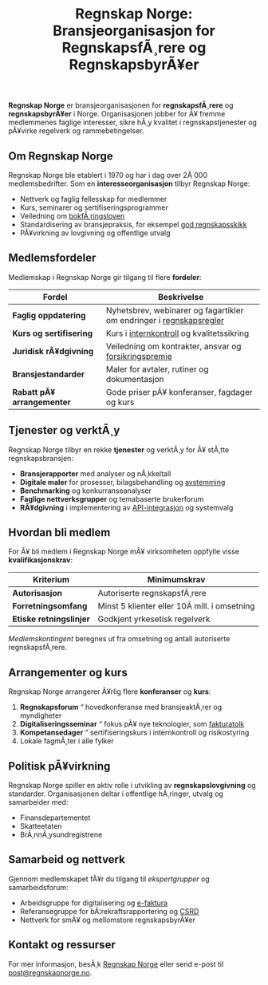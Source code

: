 ﻿---
title: "Regnskap Norge: Bransjeorganisasjon for RegnskapsfÃ¸rere og RegnskapsbyrÃ¥er"
meta_title: "Regnskap Norge: Bransjeorganisasjon for RegnskapsfÃ¸rere og RegnskapsbyrÃ¥er"
meta_description: '**Regnskap Norge** er bransjeorganisasjonen for **regnskapsfÃ¸rere** og **regnskapsbyrÃ¥er** i Norge. Organisasjonen jobber for Ã¥ fremme medlemmenes faglige in...'
slug: regnskap-norge
type: blog
layout: pages/single
---

**Regnskap Norge** er bransjeorganisasjonen for **regnskapsfÃ¸rere** og **regnskapsbyrÃ¥er** i Norge. Organisasjonen jobber for Ã¥ fremme medlemmenes faglige interesser, sikre hÃ¸y kvalitet i regnskapstjenester og pÃ¥virke regelverk og rammebetingelser.

## Om Regnskap Norge

Regnskap Norge ble etablert i 1970 og har i dag over 2Â 000 medlemsbedrifter. Som en **interesseorganisasjon** tilbyr Regnskap Norge:

* Nettverk og faglig fellesskap for medlemmer
* Kurs, seminarer og sertifiseringsprogrammer
* Veiledning om [bokfÃ¸ringsloven](/blogs/regnskap/hva-er-bokforingsloven "Hva er BokfÃ¸ringsloven? Komplett Guide til Norsk BokfÃ¸ringslovgivning")
* Standardisering av bransjepraksis, for eksempel [god regnskapsskikk](/blogs/regnskap/god-regnskapsskikk "God Regnskapsskikk - Prinsipper, Standarder og Beste Praksis i Norge")
* PÃ¥virkning av lovgivning og offentlige utvalg

## Medlemsfordeler

Medlemskap i Regnskap Norge gir tilgang til flere **fordeler**:

| Fordel                  | Beskrivelse                                                                 |
|-------------------------|-----------------------------------------------------------------------------|
| **Faglig oppdatering**  | Nyhetsbrev, webinarer og fagartikler om endringer i [regnskapsregler](/blogs/regnskap/hva-er-regnskap "Hva er Regnskap? En Dybdeanalyse for Norge") |
| **Kurs og sertifisering** | Kurs i [internkontroll](/blogs/regnskap/hva-er-internkontroll "Hva er Internkontroll i Regnskap? Komplett Guide til Internkontrollforskriften") og kvalitetssikring |
| **Juridisk rÃ¥dgivning** | Veiledning om kontrakter, ansvar og [forsikringspremie](/blogs/regnskap/forsikringspremie "Forsikringspremie - Risikostyring og Beskyttelse") |
| **Bransjestandarder**   | Maler for avtaler, rutiner og dokumentasjon                                |
| **Rabatt pÃ¥ arrangementer** | Gode priser pÃ¥ konferanser, fagdager og kurs                              |

## Tjenester og verktÃ¸y

Regnskap Norge tilbyr en rekke **tjenester** og verktÃ¸y for Ã¥ stÃ¸tte regnskapsbransjen:

* **Bransjerapporter** med analyser og nÃ¸kkeltall
* **Digitale maler** for prosesser, bilagsbehandling og [avstemming](/blogs/regnskap/hva-er-avstemming "Hva er Avstemming i Regnskap? Komplett Guide til Regnskapsavstemming")
* **Benchmarking** og konkurranseanalyser
* **Faglige nettverksgrupper** og temabaserte brukerforum
* **RÃ¥dgivning** i implementering av [API-integrasjon](/blogs/regnskap/api-integrasjon-automatisering-regnskap "API-integrasjon & Automatisering i Regnskap") og systemvalg

## Hvordan bli medlem

For Ã¥ bli medlem i Regnskap Norge mÃ¥ virksomheten oppfylle visse **kvalifikasjonskrav**:

| Kriterium             | Minimumskrav                                 |
|-----------------------|----------------------------------------------|
| **Autorisasjon**      | Autoriserte regnskapsfÃ¸rere                  |
| **Forretningsomfang** | Minst 5 klienter eller 10Â mill. i omsetning    |
| **Etiske retningslinjer** | Godkjent yrkesetisk regelverk               |

*Medlemskontingent* beregnes ut fra omsetning og antall autoriserte regnskapsfÃ¸rere.

## Arrangementer og kurs

Regnskap Norge arrangerer Ã¥rlig flere **konferanser** og **kurs**:

1. **Regnskapsforum** “ hovedkonferanse med bransjeaktÃ¸rer og myndigheter  
2. **Digitaliseringsseminar** “ fokus pÃ¥ nye teknologier, som [fakturatolk](/blogs/regnskap/hva-er-fakturatolk "Hva er Fakturatolk? AI-basert Fakturagjenkjenning og Automatisering")  
3. **Kompetansedager** “ sertifiseringskurs i internkontroll og risikostyring  
4. Lokale fagmÃ¸ter i alle fylker

## Politisk pÃ¥virkning

Regnskap Norge spiller en aktiv rolle i utvikling av **regnskapslovgivning** og standarder. Organisasjonen deltar i offentlige hÃ¸ringer, utvalg og samarbeider med:

* Finansdepartementet  
* Skatteetaten  
* BrÃ¸nnÃ¸ysundregistrene  

## Samarbeid og nettverk

Gjennom medlemskapet fÃ¥r du tilgang til _ekspertgrupper_ og samarbeidsforum:

* Arbeidsgruppe for digitalisering og [e-faktura](/blogs/regnskap/hva-er-elektronisk-fakturering "Hva er Elektronisk Fakturering? Komplett Guide til E-faktura og Digitale FakturalÃ¸sninger")  
* Referansegruppe for bÃ¦rekraftsrapportering og [CSRD](/blogs/regnskap/hva-er-csrd "Hva er CSRD? Guide til Corporate Sustainability Reporting Directive")  
* Nettverk for smÃ¥ og mellomstore regnskapsbyrÃ¥er  

## Kontakt og ressurser

For mer informasjon, besÃ¸k [Regnskap Norge](https://www.regnskapnorge.no) eller send e-post til post@regnskapnorge.no.






